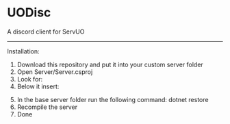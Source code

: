# UODisc
A discord client for ServUO

---

Installation:

1. Download this repository and put it into your custom server folder
2. Open Server/Server.csproj
3. Look for: <ItemGroup>
4. Below it insert:

<PackageReference Include="DSharpPlus" Version="3.2.3" />
<PackageReference Include="DSharpPlus.WebSocket.WebSocket4Net" Version="3.2.3" />
<PackageReference Include="DSharpPlus.WebSocket.WebSocketSharp" Version="3.2.3" />

5. In the base server folder run the following command: dotnet restore
6. Recompile the server
7. Done